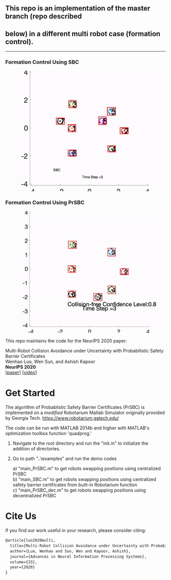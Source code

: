## This repo is an implementation of the master branch (repo described 
## below) in a different multi robot case (formation control). 

--------------------------------------------------------------------------

### Formation Control Using SBC
![gif](/simulation/SBC.gif)


### Formation Control Using PrSBC
![gif](/simulation/PrSBC.gif)

This repo maintains the code for the NeurIPS 2020 paper:

Multi-Robot Collision Avoidance under Uncertainty with Probabilistic Safety Barrier Certificates  
Wenhao Luo, Wen Sun, and Ashish Kapoor  
**NeurIPS 2020**  
[[paper](https://proceedings.neurips.cc/paper/2020/file/03793ef7d06ffd63d34ade9d091f1ced-Paper.pdf)] [[video](http://www.cs.cmu.edu/~wenhaol/projects/NeurIPS20_PrSBC_video.mp4)]

# Get Started

The algorithm of Probablistic Safety Barrier Certificates (PrSBC) is implemented on a *modified* Robotarium Matlab Simulator originally provided by Georgia Tech. https://www.robotarium.gatech.edu/

The code can be run with MATLAB 2014b and higher with MATLAB's optimization toolbox function 'quadprog.'

1) Navigate to the root directory and run the "init.m" to initialize the addition of directories.

2) Go to path "..\examples" and run the demo codes

    a) "main_PrSBC.m" to get robots swapping positions using centralized PrSBC   
    b) "main_SBC.m" to get robots swapping positions using centralized safety barrier certificates from built-in Robotarium function    
    c) "main_PrSBC_dec.m" to get robots swapping positions using decentralized PrSBC

# Cite Us

If you find our work useful in your research, please consider citing:
```latex
@article{luo2020multi,
  title={Multi-Robot Collision Avoidance under Uncertainty with Probabilistic Safety Barrier Certificates},
  author={Luo, Wenhao and Sun, Wen and Kapoor, Ashish},
  journal={Advances in Neural Information Processing Systems},
  volume={33},
  year={2020}
}
```
    
